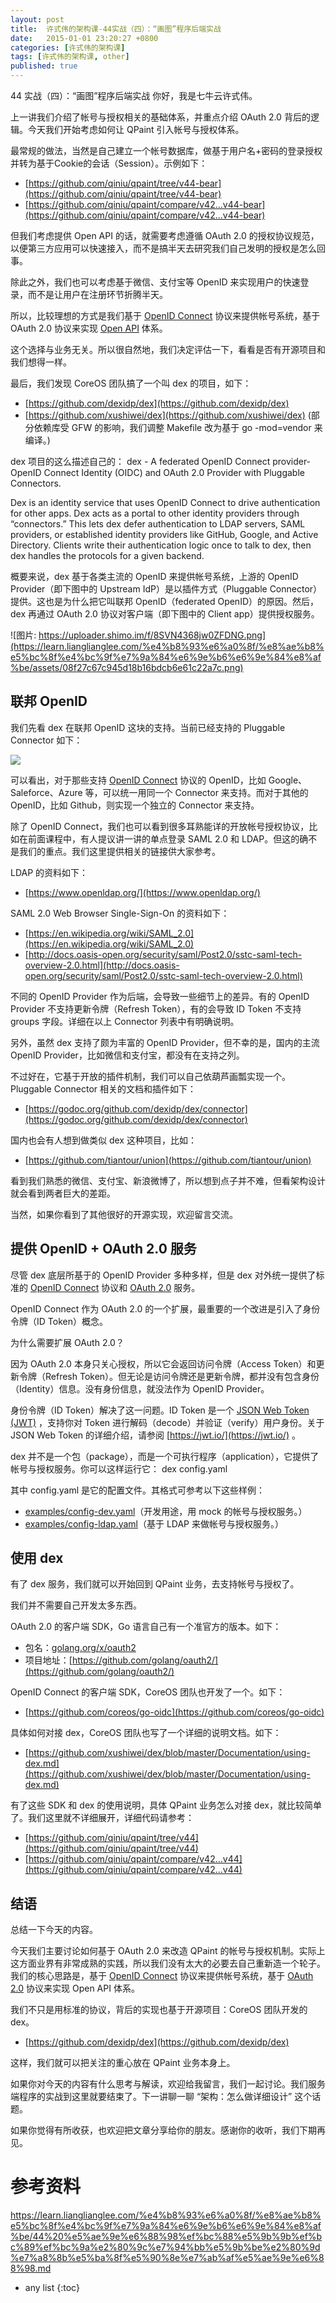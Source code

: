 ```yaml
---
layout: post
title:  许式伟的架构课-44实战（四）：“画图”程序后端实战
date:   2015-01-01 23:20:27 +0800
categories: [许式伟的架构课]
tags: [许式伟的架构课, other]
published: true
---
```




44 实战（四）：“画图”程序后端实战
你好，我是七牛云许式伟。

上一讲我们介绍了帐号与授权相关的基础体系，并重点介绍 OAuth 2.0 背后的逻辑。今天我们开始考虑如何让 QPaint 引入帐号与授权体系。

最常规的做法，当然是自己建立一个帐号数据库，做基于用户名+密码的登录授权并转为基于Cookie的会话（Session）。示例如下：

* [https://github.com/qiniu/qpaint/tree/v44-bear](https://github.com/qiniu/qpaint/tree/v44-bear)
* [https://github.com/qiniu/qpaint/compare/v42…v44-bear](https://github.com/qiniu/qpaint/compare/v42...v44-bear)

但我们考虑提供 Open API 的话，就需要考虑遵循 OAuth 2.0 的授权协议规范，以便第三方应用可以快速接入，而不是搞半天去研究我们自己发明的授权是怎么回事。

除此之外，我们也可以考虑基于微信、支付宝等 OpenID 来实现用户的快速登录，而不是让用户在注册环节折腾半天。

所以，比较理想的方式是我们基于 [OpenID Connect](https://openid.net/connect/) 协议来提供帐号系统，基于 OAuth 2.0 协议来实现 [Open API](https://oauth.net/2/) 体系。

这个选择与业务无关。所以很自然地，我们决定评估一下，看看是否有开源项目和我们想得一样。

最后，我们发现 CoreOS 团队搞了一个叫 dex 的项目，如下：

* [https://github.com/dexidp/dex](https://github.com/dexidp/dex)
* [https://github.com/xushiwei/dex](https://github.com/xushiwei/dex) (部分依赖库受 GFW 的影响，我们调整 Makefile 改为基于 go -mod=vendor 来编译。)

dex 项目的这么描述自己的：
dex - A federated OpenID Connect provider- OpenID Connect Identity (OIDC) and OAuth 2.0 Provider with Pluggable Connectors.

Dex is an identity service that uses OpenID Connect to drive authentication for other apps. Dex acts as a portal to other identity providers through “connectors.” This lets dex defer authentication to LDAP servers, SAML providers, or established identity providers like GitHub, Google, and Active Directory. Clients write their authentication logic once to talk to dex, then dex handles the protocols for a given backend.

概要来说，dex 基于各类主流的 OpenID 来提供帐号系统，上游的 OpenID Provider（即下图中的 Upstream IdP）是以插件方式（Pluggable Connector）提供。这也是为什么把它叫联邦 OpenID（federated OpenID）的原因。然后，dex 再通过 OAuth 2.0 协议对客户端（即下图中的 Client app）提供授权服务。

![图片: https://uploader.shimo.im/f/8SVN4368jw0ZFDNG.png](https://learn.lianglianglee.com/%e4%b8%93%e6%a0%8f/%e8%ae%b8%e5%bc%8f%e4%bc%9f%e7%9a%84%e6%9e%b6%e6%9e%84%e8%af%be/assets/08f27c67c945d18b16bdcb6e61c22a7c.png)

## 联邦 OpenID

我们先看 dex 在联邦 OpenID 这块的支持。当前已经支持的 Pluggable Connector 如下：

![](https://learn.lianglianglee.com/%e4%b8%93%e6%a0%8f/%e8%ae%b8%e5%bc%8f%e4%bc%9f%e7%9a%84%e6%9e%b6%e6%9e%84%e8%af%be/assets/80204fe57a0fb569a258e98a3fe4d3d1.png)

可以看出，对于那些支持 [OpenID Connect](https://openid.net/connect/) 协议的 OpenID，比如 Google、Saleforce、Azure 等，可以统一用同一个 Connector 来支持。而对于其他的 OpenID，比如 Github，则实现一个独立的 Connector 来支持。

除了 OpenID Connect，我们也可以看到很多耳熟能详的开放帐号授权协议，比如在前面课程中，有人提议讲一讲的单点登录 SAML 2.0 和 LDAP。但这的确不是我们的重点。我们这里提供相关的链接供大家参考。

LDAP 的资料如下：

* [https://www.openldap.org/](https://www.openldap.org/)

SAML 2.0 Web Browser Single-Sign-On 的资料如下：

* [https://en.wikipedia.org/wiki/SAML_2.0](https://en.wikipedia.org/wiki/SAML_2.0)
* [http://docs.oasis-open.org/security/saml/Post2.0/sstc-saml-tech-overview-2.0.html](http://docs.oasis-open.org/security/saml/Post2.0/sstc-saml-tech-overview-2.0.html)

不同的 OpenID Provider 作为后端，会导致一些细节上的差异。有的 OpenID Provider 不支持更新令牌（Refresh Token），有的会导致 ID Token 不支持 groups 字段。详细在以上 Connector 列表中有明确说明。

另外，虽然 dex 支持了颇为丰富的 OpenID Provider，但不幸的是，国内的主流 OpenID Provider，比如微信和支付宝，都没有在支持之列。

不过好在，它基于开放的插件机制，我们可以自己依葫芦画瓢实现一个。Pluggable Connector 相关的文档和插件如下：

* [https://godoc.org/github.com/dexidp/dex/connector](https://godoc.org/github.com/dexidp/dex/connector)

国内也会有人想到做类似 dex 这种项目，比如：

* [https://github.com/tiantour/union](https://github.com/tiantour/union)

看到我们熟悉的微信、支付宝、新浪微博了，所以想到点子并不难，但看架构设计就会看到两者巨大的差距。

当然，如果你看到了其他很好的开源实现，欢迎留言交流。

## 提供 OpenID + OAuth 2.0 服务

尽管 dex 底层所基于的 OpenID Provider 多种多样，但是 dex 对外统一提供了标准的 [OpenID Connect](https://openid.net/connect/) 协议和 [OAuth 2.0](https://oauth.net/2/) 服务。

OpenID Connect 作为 OAuth 2.0 的一个扩展，最重要的一个改进是引入了身份令牌（ID Token）概念。

为什么需要扩展 OAuth 2.0？

因为 OAuth 2.0 本身只关心授权，所以它会返回访问令牌（Access Token）和更新令牌（Refresh Token）。但无论是访问令牌还是更新令牌，都并没有包含身份（Identity）信息。没有身份信息，就没法作为 OpenID Provider。

身份令牌（ID Token）解决了这一问题。ID Token 是一个 [JSON Web Token (JWT)](https://jwt.io) ，支持你对 Token 进行解码（decode）并验证（verify）用户身份。关于 JSON Web Token 的详细介绍，请参阅 [https://jwt.io/](https://jwt.io/) 。

dex 并不是一个包（package），而是一个可执行程序（application），它提供了帐号与授权服务。你可以这样运行它：
dex config.yaml

其中 config.yaml 是它的配置文件。其格式可参考以下这些样例：

* [examples/config-dev.yaml](https://github.com/xushiwei/dex/blob/master/examples/config-dev.yaml)（开发用途，用 mock 的帐号与授权服务。）
* [examples/config-ldap.yaml](https://github.com/xushiwei/dex/blob/master/examples/config-ldap.yaml)（基于 LDAP 来做帐号与授权服务。）

## 使用 dex

有了 dex 服务，我们就可以开始回到 QPaint 业务，去支持帐号与授权了。

我们并不需要自己开发太多东西。

OAuth 2.0 的客户端 SDK，Go 语言自己有一个准官方的版本。如下：

* 包名：[golang.org/x/oauth2](https://godoc.org/golang.org/x/oauth2)
* 项目地址：[https://github.com/golang/oauth2/](https://github.com/golang/oauth2/)

OpenID Connect 的客户端 SDK，CoreOS 团队也开发了一个。如下：

* [https://github.com/coreos/go-oidc](https://github.com/coreos/go-oidc)

具体如何对接 dex，CoreOS 团队也写了一个详细的说明文档。如下：

* [https://github.com/xushiwei/dex/blob/master/Documentation/using-dex.md](https://github.com/xushiwei/dex/blob/master/Documentation/using-dex.md)

有了这些 SDK 和 dex 的使用说明，具体 QPaint 业务怎么对接 dex，就比较简单了。我们这里就不详细展开，详细代码请参考：

* [https://github.com/qiniu/qpaint/tree/v44](https://github.com/qiniu/qpaint/tree/v44)
* [https://github.com/qiniu/qpaint/compare/v42…v44](https://github.com/qiniu/qpaint/compare/v42...v44)

## 结语

总结一下今天的内容。

今天我们主要讨论如何基于 OAuth 2.0 来改造 QPaint 的帐号与授权机制。实际上这方面业界有非常成熟的实践，所以我们没有太大的必要去自己重新造一个轮子。我们的核心思路是，基于 [OpenID Connect](https://openid.net/connect/) 协议来提供帐号系统，基于 [OAuth 2.0](https://oauth.net/2/) 协议来实现 Open API 体系。

我们不只是用标准的协议，背后的实现也基于开源项目：CoreOS 团队开发的 dex。

* [https://github.com/dexidp/dex](https://github.com/dexidp/dex)

这样，我们就可以把关注的重心放在 QPaint 业务本身上。

如果你对今天的内容有什么思考与解读，欢迎给我留言，我们一起讨论。我们服务端程序的实战到这里就要结束了。下一讲聊一聊 “架构：怎么做详细设计” 这个话题。

如果你觉得有所收获，也欢迎把文章分享给你的朋友。感谢你的收听，我们下期再见。




# 参考资料

https://learn.lianglianglee.com/%e4%b8%93%e6%a0%8f/%e8%ae%b8%e5%bc%8f%e4%bc%9f%e7%9a%84%e6%9e%b6%e6%9e%84%e8%af%be/44%20%e5%ae%9e%e6%88%98%ef%bc%88%e5%9b%9b%ef%bc%89%ef%bc%9a%e2%80%9c%e7%94%bb%e5%9b%be%e2%80%9d%e7%a8%8b%e5%ba%8f%e5%90%8e%e7%ab%af%e5%ae%9e%e6%88%98.md

* any list
{:toc}
